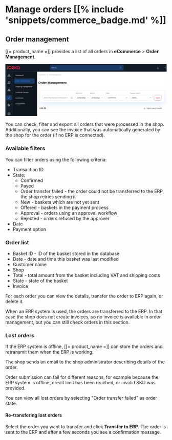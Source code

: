 # Manage orders [[% include 'snippets/commerce_badge.md' %]]

## Order management

[[= product_name =]] provides a list of all orders in **eCommerce** > **Order Management**.

![](img/order_management1.png)

You can check, filter and export all orders that were processed in the shop.
Additionally, you can see the invoice that was automatically generated by the shop for the order (if no ERP is connected).

### Available filters

You can filter orders using the following criteria:

- Transaction ID
- State:
    - Confirmed
    - Payed
    - Order transfer failed - the order could not be transferred to the ERP, the shop retries sending it   
    - New - baskets which are not yet sent  
    - Offered - baskets in the payment process
    - Approval - orders using an approval workflow
    - Rejected - orders refused by the approver
- Date
- Payment option

### Order list

- Basket ID - ID of the basket stored in the database
- Date - date and time this basket was last modified
- Customer name
- Shop
- Total - total amount from the basket including VAT and shipping costs
- State - state of the basket
- Invoice

For each order you can view the details, transfer the order to ERP again, or delete it.

When an ERP system is used, the orders are transferred to the ERP.
In that case the shop does not create invoices, so no invoice is available in order management,
but you can still check orders in this section. 

### Lost orders

If the ERP system is offline, [[= product_name =]] can store the orders and retransmit them when the ERP is working.

The shop sends an email to the shop administrator describing details of the order.

Order submission can fail for different reasons, for example because the ERP system is offline, credit limit has been reached, or invalid SKU was provided.

You can view all lost orders by selecting "Order transfer failed" as order state.

#### Re-transfering lost orders

Select the order you want to transfer and click **Transfer to ERP**.
The order is sent to the ERP and after a few seconds you see a confirmation message.
